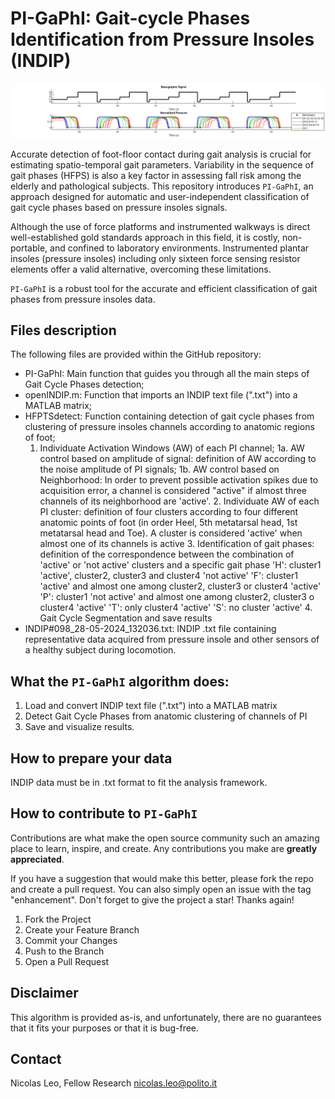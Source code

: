 # PI-GaPhI: Gait-cycle Phases Identification from Pressure Insoles (INDIP)

<p align="center">
<img  src="https://github.com/NicolasLeo-hub/PI-GAPhi/blob/main/detection_example.jpg" width="2000"/>
</p>

Accurate detection of foot-floor contact during gait analysis is crucial for estimating spatio-temporal gait parameters. Variability in the sequence of gait phases (HFPS) is also a key factor in assessing fall risk among the elderly and pathological subjects. This repository introduces ```PI-GaPhI```, an approach designed for automatic and user-independent classification of gait cycle phases based on pressure insoles signals.

Although the use of force platforms and instrumented walkways is direct well-established gold standards approach in this field, it is costly, non-portable, and confined to laboratory environments. Instrumented plantar insoles (pressure insoles) including only sixteen force sensing resistor elements offer a valid alternative, overcoming these limitations.

```PI-GaPhI``` is a robust tool for the accurate and efficient classification of gait phases from pressure insoles data.

## Files description
The following files are provided within the GitHub repository:
- PI-GaPhI: Main function that guides you through all the main steps of Gait Cycle Phases detection;
- openINDIP.m: Function that imports an INDIP text file (".txt") into a MATLAB matrix;
- HFPTSdetect: Function containing detection of gait cycle phases from clustering of pressure insoles channels according to anatomic regions of foot;
  1. Individuate Activation Windows (AW) of each PI channel;
            1a. AW control based on amplitude of signal: definition of AW according to the noise amplitude of PI signals;
            1b. AW control based on Neighborhood: In order to prevent possible activation spikes due to acquisition error, a channel is considered "active" if almost three channels of                    its neighborhood are 'active'.
          2. Individuate AW of each PI cluster: definition of four clusters according to four different anatomic points of foot (in order Heel, 5th metatarsal head, 1st metatarsal head               and Toe). A cluster is considered 'active' when almost one of its channels is active
          3. Identification of gait phases: definition of the correspondence between the combination of 'active' or 'not active' clusters and a specific gait phase
              'H': cluster1 'active', cluster2, cluster3 and cluster4 'not active'
              'F': cluster1 'active' and almost one among cluster2, cluster3 or cluster4 'active'
              'P': cluster1 'not active' and almost one among cluster2, cluster3 o cluster4 'active'
              'T': only cluster4 'active'
              'S': no cluster 'active'
          4. Gait Cycle Segmentation and save results
- INDIP#098_28-05-2024_132036.txt: INDIP .txt file containing representative data acquired from pressure insole and other sensors of a healthy subject during locomotion.

## What the ```PI-GaPhI``` algorithm does:
1.	Load and convert INDIP text file (".txt") into a MATLAB matrix
2.	Detect Gait Cycle Phases from anatomic clustering of channels of PI
3.	Save and visualize results.


## How to prepare your data
INDIP data must be in .txt format to fit the analysis framework.


## How to contribute to ```PI-GaPhI```
Contributions are what make the open source community such an amazing place to learn, inspire, and create. Any contributions you make are **greatly appreciated**.

If you have a suggestion that would make this better, please fork the repo and create a pull request. You can also simply open an issue with the tag "enhancement".
Don't forget to give the project a star! Thanks again!
1. Fork the Project
2. Create your Feature Branch
3. Commit your Changes
4. Push to the Branch
5. Open a Pull Request

## Disclaimer
This algorithm is provided as-is, and unfortunately, there are no guarantees that it fits your purposes or that it is bug-free.

## Contact
Nicolas Leo, Fellow Research
nicolas.leo@polito.it

